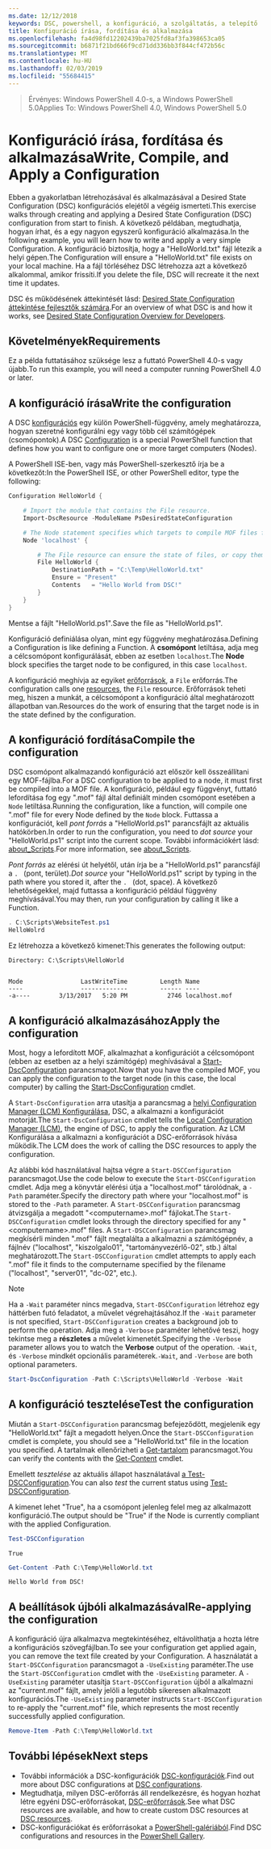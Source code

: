 ```yaml
---
ms.date: 12/12/2018
keywords: DSC, powershell, a konfiguráció, a szolgáltatás, a telepítő
title: Konfiguráció írása, fordítása és alkalmazása
ms.openlocfilehash: fa4d98fd12202439ba7025fd8af3fa398653ca05
ms.sourcegitcommit: b6871f21bd666f9cd71dd336bb3f844cf472b56c
ms.translationtype: MT
ms.contentlocale: hu-HU
ms.lasthandoff: 02/03/2019
ms.locfileid: "55684415"
---
```

> <span data-ttu-id="6f035-103">Érvényes: Windows PowerShell 4.0-s, a Windows PowerShell 5.0</span><span class="sxs-lookup"><span data-stu-id="6f035-103">Applies To: Windows PowerShell 4.0, Windows PowerShell 5.0</span></span>

# <a name="write-compile-and-apply-a-configuration"></a><span data-ttu-id="6f035-104">Konfiguráció írása, fordítása és alkalmazása</span><span class="sxs-lookup"><span data-stu-id="6f035-104">Write, Compile, and Apply a Configuration</span></span>

<span data-ttu-id="6f035-105">Ebben a gyakorlatban létrehozásával és alkalmazásával a Desired State Configuration (DSC) konfigurációs elejétől a végéig ismerteti.</span><span class="sxs-lookup"><span data-stu-id="6f035-105">This exercise walks through creating and applying a Desired State Configuration (DSC) configuration from start to finish.</span></span>
<span data-ttu-id="6f035-106">A következő példában, megtudhatja, hogyan írhat, és a egy nagyon egyszerű konfiguráció alkalmazása.</span><span class="sxs-lookup"><span data-stu-id="6f035-106">In the following example, you will learn how to write and apply a very simple Configuration.</span></span> <span data-ttu-id="6f035-107">A konfiguráció biztosítja, hogy a "HelloWorld.txt" fájl létezik a helyi gépen.</span><span class="sxs-lookup"><span data-stu-id="6f035-107">The Configuration will ensure a "HelloWorld.txt" file exists on your local machine.</span></span> <span data-ttu-id="6f035-108">Ha a fájl törléséhez DSC létrehozza azt a következő alkalommal, amikor frissíti.</span><span class="sxs-lookup"><span data-stu-id="6f035-108">If you delete the file, DSC will recreate it the next time it updates.</span></span>

<span data-ttu-id="6f035-109">DSC és működésének áttekintését lásd: [Desired State Configuration áttekintése fejlesztők számára](../overview/overview.md).</span><span class="sxs-lookup"><span data-stu-id="6f035-109">For an overview of what DSC is and how it works, see [Desired State Configuration Overview for Developers](../overview/overview.md).</span></span>

## <a name="requirements"></a><span data-ttu-id="6f035-110">Követelmények</span><span class="sxs-lookup"><span data-stu-id="6f035-110">Requirements</span></span>

<span data-ttu-id="6f035-111">Ez a példa futtatásához szüksége lesz a futtató PowerShell 4.0-s vagy újabb.</span><span class="sxs-lookup"><span data-stu-id="6f035-111">To run this example, you will need a computer running PowerShell 4.0 or later.</span></span>

## <a name="write-the-configuration"></a><span data-ttu-id="6f035-112">A konfiguráció írása</span><span class="sxs-lookup"><span data-stu-id="6f035-112">Write the configuration</span></span>

<span data-ttu-id="6f035-113">A DSC [konfigurációs](configurations.md) egy külön PowerShell-függvény, amely meghatározza, hogyan szeretné konfigurálni egy vagy több cél számítógépek (csomópontok).</span><span class="sxs-lookup"><span data-stu-id="6f035-113">A DSC [Configuration](configurations.md) is a special PowerShell function that defines how you want to configure one or more target computers (Nodes).</span></span>

<span data-ttu-id="6f035-114">A PowerShell ISE-ben, vagy más PowerShell-szerkesztő írja be a következőt:</span><span class="sxs-lookup"><span data-stu-id="6f035-114">In the PowerShell ISE, or other PowerShell editor, type the following:</span></span>

```powershell
Configuration HelloWorld {

    # Import the module that contains the File resource.
    Import-DscResource -ModuleName PsDesiredStateConfiguration

    # The Node statement specifies which targets to compile MOF files for, when this configuration is executed.
    Node 'localhost' {

        # The File resource can ensure the state of files, or copy them from a source to a destination with persistent updates.
        File HelloWorld {
            DestinationPath = "C:\Temp\HelloWorld.txt"
            Ensure = "Present"
            Contents   = "Hello World from DSC!"
        }
    }
}
```

<span data-ttu-id="6f035-115">Mentse a fájlt "HelloWorld.ps1".</span><span class="sxs-lookup"><span data-stu-id="6f035-115">Save the file as "HelloWorld.ps1".</span></span>

<span data-ttu-id="6f035-116">Konfiguráció definiálása olyan, mint egy függvény meghatározása.</span><span class="sxs-lookup"><span data-stu-id="6f035-116">Defining a Configuration is like defining a Function.</span></span> <span data-ttu-id="6f035-117">A **csomópont** letiltása, adja meg a célcsomópont konfigurálását, ebben az esetben `localhost`.</span><span class="sxs-lookup"><span data-stu-id="6f035-117">The **Node** block specifies the target node to be configured, in this case `localhost`.</span></span>

<span data-ttu-id="6f035-118">A konfiguráció meghívja az egyiket [erőforrások](../resources/resources.md), a `File` erőforrás.</span><span class="sxs-lookup"><span data-stu-id="6f035-118">The configuration calls one [resources](../resources/resources.md), the `File` resource.</span></span> <span data-ttu-id="6f035-119">Erőforrások teheti meg, hiszen a munkát, a célcsomópont a konfiguráció által meghatározott állapotban van.</span><span class="sxs-lookup"><span data-stu-id="6f035-119">Resources do the work of ensuring that the target node is in the state defined by the configuration.</span></span>

## <a name="compile-the-configuration"></a><span data-ttu-id="6f035-120">A konfiguráció fordítása</span><span class="sxs-lookup"><span data-stu-id="6f035-120">Compile the configuration</span></span>

<span data-ttu-id="6f035-121">DSC csomópont alkalmazandó konfiguráció azt először kell összeállítani egy MOF-fájlba.</span><span class="sxs-lookup"><span data-stu-id="6f035-121">For a DSC configuration to be applied to a node, it must first be compiled into a MOF file.</span></span>
<span data-ttu-id="6f035-122">A konfiguráció, például egy függvényt, futtató lefordítása fog egy ".mof" fájl által definiált minden csomópont esetében a `Node` letiltása.</span><span class="sxs-lookup"><span data-stu-id="6f035-122">Running the configuration, like a function, will compile one ".mof" file for every Node defined by the `Node` block.</span></span>
<span data-ttu-id="6f035-123">Futtassa a konfigurációt, kell *pont forrás* a "HelloWorld.ps1" parancsfájlt az aktuális hatókörben.</span><span class="sxs-lookup"><span data-stu-id="6f035-123">In order to run the configuration, you need to *dot source* your "HelloWorld.ps1" script into the current scope.</span></span>
<span data-ttu-id="6f035-124">További információkért lásd: [about_Scripts](/powershell/module/microsoft.powershell.core/about/about_scripts?view=powershell-6#script-scope-and-dot-sourcing).</span><span class="sxs-lookup"><span data-stu-id="6f035-124">For more information, see [about_Scripts](/powershell/module/microsoft.powershell.core/about/about_scripts?view=powershell-6#script-scope-and-dot-sourcing).</span></span>

<span data-ttu-id="6f035-125">*Pont forrás* az elérési út helyétől, után írja be a "HelloWorld.ps1" parancsfájl a `. ` (pont, terület).</span><span class="sxs-lookup"><span data-stu-id="6f035-125">*Dot source* your "HelloWorld.ps1" script by typing in the path where you stored it, after the `. ` (dot, space).</span></span> <span data-ttu-id="6f035-126">A következő lehetőségekkel, majd futtassa a konfiguráció például függvény meghívásával.</span><span class="sxs-lookup"><span data-stu-id="6f035-126">You may then, run your configuration by calling it like a Function.</span></span>

```powershell
. C:\Scripts\WebsiteTest.ps1
HelloWolrd
```

<span data-ttu-id="6f035-127">Ez létrehozza a következő kimenet:</span><span class="sxs-lookup"><span data-stu-id="6f035-127">This generates the following output:</span></span>

```output
Directory: C:\Scripts\HelloWorld


Mode                LastWriteTime         Length Name
----                -------------         ------ ----
-a----        3/13/2017   5:20 PM           2746 localhost.mof
```

## <a name="apply-the-configuration"></a><span data-ttu-id="6f035-128">A konfiguráció alkalmazásához</span><span class="sxs-lookup"><span data-stu-id="6f035-128">Apply the configuration</span></span>

<span data-ttu-id="6f035-129">Most, hogy a lefordított MOF, alkalmazhat a konfigurációt a célcsomópont (ebben az esetben az a helyi számítógép) meghívásával a [Start-DscConfiguration](/powershell/module/psdesiredstateconfiguration/start-dscconfiguration) parancsmagot.</span><span class="sxs-lookup"><span data-stu-id="6f035-129">Now that you have the compiled MOF, you can apply the configuration to the target node (in this case, the local computer) by calling the [Start-DscConfiguration](/powershell/module/psdesiredstateconfiguration/start-dscconfiguration) cmdlet.</span></span>

<span data-ttu-id="6f035-130">A `Start-DscConfiguration` arra utasítja a parancsmag a [helyi Configuration Manager (LCM) Konfigurálása](../managing-nodes/metaConfig.md), DSC, a alkalmazni a konfigurációt motorját.</span><span class="sxs-lookup"><span data-stu-id="6f035-130">The `Start-DscConfiguration` cmdlet tells the [Local Configuration Manager (LCM)](../managing-nodes/metaConfig.md), the engine of DSC, to apply the configuration.</span></span>
<span data-ttu-id="6f035-131">Az LCM Konfigurálása a alkalmazni a konfigurációt a DSC-erőforrások hívása működik.</span><span class="sxs-lookup"><span data-stu-id="6f035-131">The LCM does the work of calling the DSC resources to apply the configuration.</span></span>

<span data-ttu-id="6f035-132">Az alábbi kód használatával hajtsa végre a `Start-DSCConfiguration` parancsmagot.</span><span class="sxs-lookup"><span data-stu-id="6f035-132">Use the code below to execute the `Start-DSCConfiguration` cmdlet.</span></span> <span data-ttu-id="6f035-133">Adja meg a könyvtár elérési útja a "localhost.mof" tárolódnak, a `-Path` paraméter.</span><span class="sxs-lookup"><span data-stu-id="6f035-133">Specify the directory path where your "localhost.mof" is stored to the `-Path` parameter.</span></span> <span data-ttu-id="6f035-134">A `Start-DSCConfiguration` parancsmag átvizsgálja a megadott "\<computername\>.mof" fájlokat.</span><span class="sxs-lookup"><span data-stu-id="6f035-134">The `Start-DSCConfiguration` cmdlet looks through the directory specified for any "\<computername\>.mof" files.</span></span> <span data-ttu-id="6f035-135">A `Start-DSCConfiguration` parancsmag megkísérli minden ".mof" fájlt megtalálta a alkalmazni a számítógépnév, a fájlnév ("localhost", "kiszolgalo01", "tartományvezérlő-02", stb.) által meghatározott.</span><span class="sxs-lookup"><span data-stu-id="6f035-135">The `Start-DSCConfiguration` cmdlet attempts to apply each ".mof" file it finds to the computername specified by the filename ("localhost", "server01", "dc-02", etc.).</span></span>

> [!NOTE]
> <span data-ttu-id="6f035-136">Ha a `-Wait` paraméter nincs megadva, `Start-DSCConfiguration` létrehoz egy háttérben futó feladatot, a művelet végrehajtásához.</span><span class="sxs-lookup"><span data-stu-id="6f035-136">If the `-Wait` parameter is not specified, `Start-DSCConfiguration` creates a background job to perform the operation.</span></span> <span data-ttu-id="6f035-137">Adja meg a `-Verbose` paraméter lehetővé teszi, hogy tekintse meg a **részletes** a művelet kimenetét.</span><span class="sxs-lookup"><span data-stu-id="6f035-137">Specifying the `-Verbose` parameter allows you to watch the **Verbose** output of the operation.</span></span> <span data-ttu-id="6f035-138">`-Wait`, és `-Verbose` mindkét opcionális paraméterek.</span><span class="sxs-lookup"><span data-stu-id="6f035-138">`-Wait`, and `-Verbose` are both optional parameters.</span></span>

```powershell
Start-DscConfiguration -Path C:\Scripts\HelloWorld -Verbose -Wait
```

## <a name="test-the-configuration"></a><span data-ttu-id="6f035-139">A konfiguráció tesztelése</span><span class="sxs-lookup"><span data-stu-id="6f035-139">Test the configuration</span></span>

<span data-ttu-id="6f035-140">Miután a `Start-DSCConfiguration` parancsmag befejeződött, megjelenik egy "HelloWorld.txt" fájlt a megadott helyen.</span><span class="sxs-lookup"><span data-stu-id="6f035-140">Once the `Start-DSCConfiguration` cmdlet is complete, you should see a "HelloWorld.txt" file in the location you specified.</span></span> <span data-ttu-id="6f035-141">A tartalmak ellenőrizheti a [Get-tartalom](/powershell/module/microsoft.powershell.management/get-content) parancsmagot.</span><span class="sxs-lookup"><span data-stu-id="6f035-141">You can verify the contents with the [Get-Content](/powershell/module/microsoft.powershell.management/get-content) cmdlet.</span></span>

<span data-ttu-id="6f035-142">Emellett *tesztelése* az aktuális állapot használatával [a Test-DSCConfiguration](/powershell/module/psdesiredstateconfiguration/Test-DSCConfiguration).</span><span class="sxs-lookup"><span data-stu-id="6f035-142">You can also *test* the current status using [Test-DSCConfiguration](/powershell/module/psdesiredstateconfiguration/Test-DSCConfiguration).</span></span>

<span data-ttu-id="6f035-143">A kimenet lehet "True", ha a csomópont jelenleg felel meg az alkalmazott konfiguráció.</span><span class="sxs-lookup"><span data-stu-id="6f035-143">The output should be "True" if the Node is currently compliant with the applied Configuration.</span></span>

```powershell
Test-DSCConfiguration
```

```output
True
```

```powershell
Get-Content -Path C:\Temp\HelloWorld.txt
```

```output
Hello World from DSC!
```

## <a name="re-applying-the-configuration"></a><span data-ttu-id="6f035-144">A beállítások újbóli alkalmazásával</span><span class="sxs-lookup"><span data-stu-id="6f035-144">Re-applying the configuration</span></span>

<span data-ttu-id="6f035-145">A konfiguráció újra alkalmazva megtekintéséhez, eltávolíthatja a hozta létre a konfigurációs szövegfájlban.</span><span class="sxs-lookup"><span data-stu-id="6f035-145">To see your configuration get applied again, you can remove the text file created by your Configuration.</span></span> <span data-ttu-id="6f035-146">A használatát a `Start-DSCConfiguration` parancsmagot a `-UseExisting` paraméter.</span><span class="sxs-lookup"><span data-stu-id="6f035-146">The use the `Start-DSCConfiguration` cmdlet with the `-UseExisting` parameter.</span></span> <span data-ttu-id="6f035-147">A `-UseExisting` paraméter utasítja `Start-DSCConfiguration` újból a alkalmazni az "current.mof" fájlt, amely jelöli a legutóbb sikeresen alkalmazott konfigurációs.</span><span class="sxs-lookup"><span data-stu-id="6f035-147">The `-UseExisting` parameter instructs `Start-DSCConfiguration` to re-apply the "current.mof" file, which represents the most recently successfully applied configuration.</span></span>

```powershell
Remove-Item -Path C:\Temp\HelloWorld.txt
```

## <a name="next-steps"></a><span data-ttu-id="6f035-148">További lépések</span><span class="sxs-lookup"><span data-stu-id="6f035-148">Next steps</span></span>

- <span data-ttu-id="6f035-149">További információk a DSC-konfigurációk [DSC-konfigurációk](configurations.md).</span><span class="sxs-lookup"><span data-stu-id="6f035-149">Find out more about DSC configurations at [DSC configurations](configurations.md).</span></span>
- <span data-ttu-id="6f035-150">Megtudhatja, milyen DSC-erőforrás áll rendelkezésre, és hogyan hozhat létre egyéni DSC-erőforrásokat, [DSC-erőforrások](../resources/resources.md).</span><span class="sxs-lookup"><span data-stu-id="6f035-150">See what DSC resources are available, and how to create custom DSC resources at [DSC resources](../resources/resources.md).</span></span>
- <span data-ttu-id="6f035-151">DSC-konfigurációkat és erőforrásokat a [PowerShell-galériából](https://www.powershellgallery.com/).</span><span class="sxs-lookup"><span data-stu-id="6f035-151">Find DSC configurations and resources in the [PowerShell Gallery](https://www.powershellgallery.com/).</span></span>
